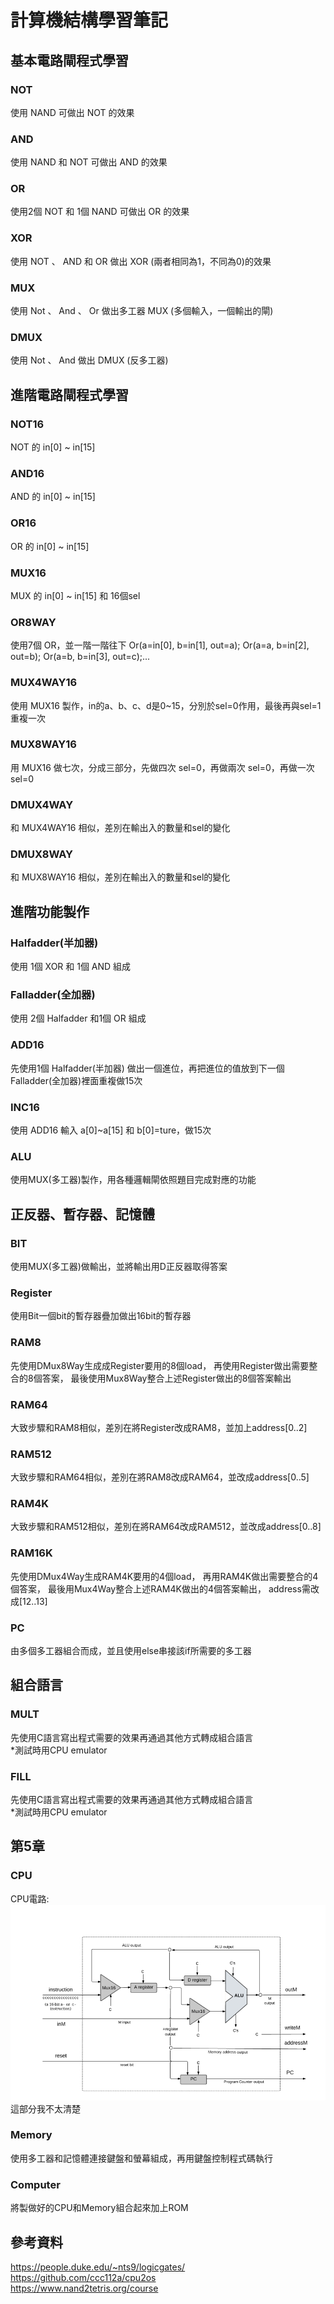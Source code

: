 # 計算機結構學習筆記
## **基本電路閘程式學習**
### NOT
使用 NAND 可做出 NOT 的效果
### AND
使用 NAND 和 NOT 可做出 AND 的效果
### OR
使用2個 NOT 和 1個 NAND 可做出 OR 的效果
### XOR
使用 NOT 、 AND 和 OR 做出 XOR (兩者相同為1，不同為0)的效果
### MUX
使用 Not 、 And 、 Or 做出多工器 MUX (多個輸入，一個輸出的閘)
### DMUX
使用 Not 、 And 做出 DMUX (反多工器)
## **進階電路閘程式學習**
### NOT16
NOT 的 in[0] ~ in[15]
### AND16
AND 的 in[0] ~ in[15]
### OR16
OR 的 in[0] ~ in[15]
### MUX16
MUX 的 in[0] ~ in[15] 和 16個sel
### OR8WAY
使用7個 OR，並一階一階往下
Or(a=in[0], b=in[1], out=a);
    Or(a=a, b=in[2], out=b);
    Or(a=b, b=in[3], out=c);...
### MUX4WAY16
使用 MUX16 製作，in的a、b、c、d是0~15，分別於sel=0作用，最後再與sel=1重複一次
### MUX8WAY16
用 MUX16 做七次，分成三部分，先做四次 sel=0，再做兩次 sel=0，再做一次 sel=0
### DMUX4WAY
和 MUX4WAY16 相似，差別在輸出入的數量和sel的變化
### DMUX8WAY
和 MUX8WAY16 相似，差別在輸出入的數量和sel的變化
## **進階功能製作**
### Halfadder(半加器)
使用 1個 XOR 和 1個 AND 組成
### Falladder(全加器)
使用 2個 Halfadder 和1個 OR 組成
### ADD16
先使用1個 Halfadder(半加器) 做出一個進位，再把進位的值放到下一個 Falladder(全加器)裡面重複做15次
### INC16
使用 ADD16 輸入 a[0]~a[15] 和 b[0]=ture，做15次
### ALU
使用MUX(多工器)製作，用各種邏輯閘依照題目完成對應的功能
## **正反器、暫存器、記憶體**
### BIT
使用MUX(多工器)做輸出，並將輸出用D正反器取得答案
### Register
使用Bit一個bit的暫存器疊加做出16bit的暫存器
### RAM8
先使用DMux8Way生成成Register要用的8個load，
再使用Register做出需要整合的8個答案，
最後使用Mux8Way整合上述Register做出的8個答案輸出
### RAM64
大致步驟和RAM8相似，差別在將Register改成RAM8，並加上address[0..2]
### RAM512
大致步驟和RAM64相似，差別在將RAM8改成RAM64，並改成address[0..5]
### RAM4K
大致步驟和RAM512相似，差別在將RAM64改成RAM512，並改成address[0..8]
### RAM16K
先使用DMux4Way生成RAM4K要用的4個load，
再用RAM4K做出需要整合的4個答案，
最後用Mux4Way整合上述RAM4K做出的4個答案輸出，
address需改成[12..13]
### PC
由多個多工器組合而成，並且使用else串接該if所需要的多工器
## **組合語言**
### MULT
先使用C語言寫出程式需要的效果再通過其他方式轉成組合語言 <br/>
*測試時用CPU emulator <br/>
### FILL
先使用C語言寫出程式需要的效果再通過其他方式轉成組合語言 <br/>
*測試時用CPU emulator <br/>
## **第5章**
### CPU
CPU電路: <br/>
![CPU](CPU.png) <br/>
這部分我不太清楚 <br/>
### Memory
使用多工器和記憶體連接鍵盤和螢幕組成，再用鍵盤控制程式碼執行
### Computer
將製做好的CPU和Memory組合起來加上ROM
## **參考資料**
https://people.duke.edu/~nts9/logicgates/ <br/>
https://github.com/ccc112a/cpu2os <br/>
https://www.nand2tetris.org/course <br/>
